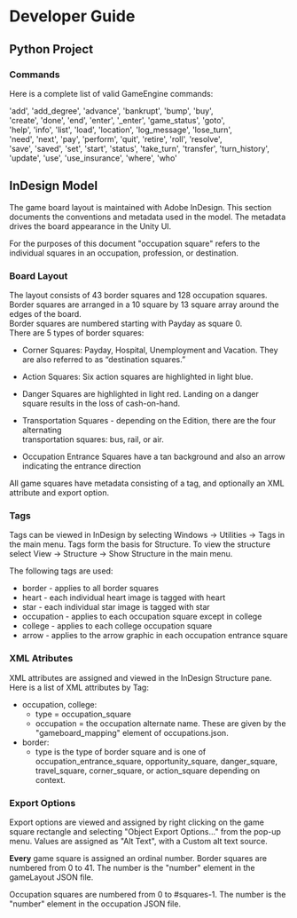 
# Developer Guide

## Python Project

### Commands

Here is a complete list of valid GameEngine commands:

'add', 'add_degree', 'advance', 'bankrupt', 'bump', 'buy', <br>
'create', 'done', 'end', 'enter', '_enter', 'game_status', 'goto',<br>
'help', 'info', 'list', 'load', 'location', 'log_message', 'lose_turn',<br>
'need', 'next', 'pay', 'perform', 'quit', 'retire', 'roll', 'resolve',<br>
 'save', 'saved', 'set', 'start', 'status', 'take_turn', 'transfer', 'turn_history',<br>
'update', 'use', 'use_insurance', 'where', 'who'</p>

## InDesign Model
The game board layout is maintained with Adobe InDesign. This section documents the conventions and metadata used in the model. The metadata drives the board appearance in the Unity UI.

For the purposes of this document "occupation square" refers to the individual squares in an occupation, profession, or destination.

### Board Layout
The layout consists of 43 border squares and 128 occupation squares. <br>Border squares are arranged in a 10 square by 13
square array around the edges of the board.<br>
Border squares are numbered starting with Payday as square 0.<br> 
There are 5 types of border squares:

* Corner Squares: Payday, Hospital, Unemployment and
 Vacation. They are also referred to as “destination squares.”

* Action Squares: Six action squares are highlighted in light blue.

* Danger Squares are highlighted in light red. Landing on a danger<br> square results in the loss of cash-on-hand.

* Transportation Squares - depending on the Edition, there are the four alternating<br>transportation squares: bus, rail, or air.

* Occupation Entrance Squares have a tan background and also an arrow<br>indicating the entrance direction

All game squares have metadata consisting of a tag, and optionally an XML attribute and export option.

### Tags
Tags can be viewed in InDesign by selecting Windows -> Utilities -> Tags in the main menu. Tags form the basis for Structure. To view the structure select View -> Structure -> Show Structure in the main menu.

The following tags are used:<br>
* border - applies to all border squares
* heart - each individual heart image is tagged with heart
* star - each individual star image is tagged with star
* occupation - applies to each occupation square except in college
* college - applies to each college occupation square
* arrow - applies to the arrow graphic in each occupation entrance square

### XML Atributes
XML attributes are assigned and viewed in the InDesign Structure pane.<br>
Here is a list of XML attributes by Tag:

* occupation, college:
    * type = occupation_square
    * occupation = the occupation alternate name. These are given by the "gameboard_mapping" element of occupations.json.
* border:
    * type is the type of border square and is one of occupation_entrance_square, opportunity_square, danger_square, travel_square, corner_square, or action_square depending on context.

### Export Options
Export options are viewed and assigned by right clicking on the game square rectangle and selecting "Object Export Options..." from the pop-up menu. Values are assigned as "Alt Text", with a Custom alt text source.

**Every** game square is assigned an ordinal number. Border squares are numbered from 0 to 41. The number is the "number" element in the gameLayout JSON file.

Occupation squares are numbered from 0 to #squares-1. The number is the "number" element in the occupation JSON file.


